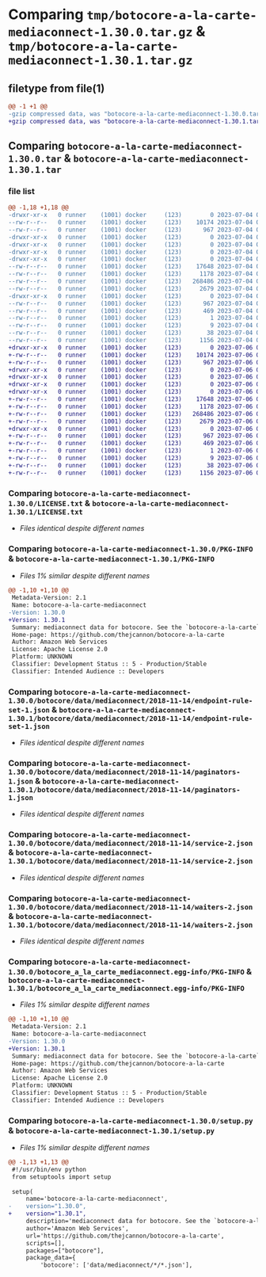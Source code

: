 # Comparing `tmp/botocore-a-la-carte-mediaconnect-1.30.0.tar.gz` & `tmp/botocore-a-la-carte-mediaconnect-1.30.1.tar.gz`

## filetype from file(1)

```diff
@@ -1 +1 @@
-gzip compressed data, was "botocore-a-la-carte-mediaconnect-1.30.0.tar", last modified: Tue Jul  4 01:44:50 2023, max compression
+gzip compressed data, was "botocore-a-la-carte-mediaconnect-1.30.1.tar", last modified: Thu Jul  6 01:45:20 2023, max compression
```

## Comparing `botocore-a-la-carte-mediaconnect-1.30.0.tar` & `botocore-a-la-carte-mediaconnect-1.30.1.tar`

### file list

```diff
@@ -1,18 +1,18 @@
-drwxr-xr-x   0 runner    (1001) docker     (123)        0 2023-07-04 01:44:50.794743 botocore-a-la-carte-mediaconnect-1.30.0/
--rw-r--r--   0 runner    (1001) docker     (123)    10174 2023-07-04 01:44:50.000000 botocore-a-la-carte-mediaconnect-1.30.0/LICENSE.txt
--rw-r--r--   0 runner    (1001) docker     (123)      967 2023-07-04 01:44:50.794743 botocore-a-la-carte-mediaconnect-1.30.0/PKG-INFO
-drwxr-xr-x   0 runner    (1001) docker     (123)        0 2023-07-04 01:44:50.790743 botocore-a-la-carte-mediaconnect-1.30.0/botocore/
-drwxr-xr-x   0 runner    (1001) docker     (123)        0 2023-07-04 01:44:50.790743 botocore-a-la-carte-mediaconnect-1.30.0/botocore/data/
-drwxr-xr-x   0 runner    (1001) docker     (123)        0 2023-07-04 01:44:50.790743 botocore-a-la-carte-mediaconnect-1.30.0/botocore/data/mediaconnect/
-drwxr-xr-x   0 runner    (1001) docker     (123)        0 2023-07-04 01:44:50.794743 botocore-a-la-carte-mediaconnect-1.30.0/botocore/data/mediaconnect/2018-11-14/
--rw-r--r--   0 runner    (1001) docker     (123)    17648 2023-07-04 01:44:02.000000 botocore-a-la-carte-mediaconnect-1.30.0/botocore/data/mediaconnect/2018-11-14/endpoint-rule-set-1.json
--rw-r--r--   0 runner    (1001) docker     (123)     1178 2023-07-04 01:44:02.000000 botocore-a-la-carte-mediaconnect-1.30.0/botocore/data/mediaconnect/2018-11-14/paginators-1.json
--rw-r--r--   0 runner    (1001) docker     (123)   268486 2023-07-04 01:44:02.000000 botocore-a-la-carte-mediaconnect-1.30.0/botocore/data/mediaconnect/2018-11-14/service-2.json
--rw-r--r--   0 runner    (1001) docker     (123)     2679 2023-07-04 01:44:02.000000 botocore-a-la-carte-mediaconnect-1.30.0/botocore/data/mediaconnect/2018-11-14/waiters-2.json
-drwxr-xr-x   0 runner    (1001) docker     (123)        0 2023-07-04 01:44:50.794743 botocore-a-la-carte-mediaconnect-1.30.0/botocore_a_la_carte_mediaconnect.egg-info/
--rw-r--r--   0 runner    (1001) docker     (123)      967 2023-07-04 01:44:50.000000 botocore-a-la-carte-mediaconnect-1.30.0/botocore_a_la_carte_mediaconnect.egg-info/PKG-INFO
--rw-r--r--   0 runner    (1001) docker     (123)      469 2023-07-04 01:44:50.000000 botocore-a-la-carte-mediaconnect-1.30.0/botocore_a_la_carte_mediaconnect.egg-info/SOURCES.txt
--rw-r--r--   0 runner    (1001) docker     (123)        1 2023-07-04 01:44:50.000000 botocore-a-la-carte-mediaconnect-1.30.0/botocore_a_la_carte_mediaconnect.egg-info/dependency_links.txt
--rw-r--r--   0 runner    (1001) docker     (123)        9 2023-07-04 01:44:50.000000 botocore-a-la-carte-mediaconnect-1.30.0/botocore_a_la_carte_mediaconnect.egg-info/top_level.txt
--rw-r--r--   0 runner    (1001) docker     (123)       38 2023-07-04 01:44:50.794743 botocore-a-la-carte-mediaconnect-1.30.0/setup.cfg
--rw-r--r--   0 runner    (1001) docker     (123)     1156 2023-07-04 01:44:50.000000 botocore-a-la-carte-mediaconnect-1.30.0/setup.py
+drwxr-xr-x   0 runner    (1001) docker     (123)        0 2023-07-06 01:45:20.011038 botocore-a-la-carte-mediaconnect-1.30.1/
+-rw-r--r--   0 runner    (1001) docker     (123)    10174 2023-07-06 01:45:19.000000 botocore-a-la-carte-mediaconnect-1.30.1/LICENSE.txt
+-rw-r--r--   0 runner    (1001) docker     (123)      967 2023-07-06 01:45:20.011038 botocore-a-la-carte-mediaconnect-1.30.1/PKG-INFO
+drwxr-xr-x   0 runner    (1001) docker     (123)        0 2023-07-06 01:45:20.011038 botocore-a-la-carte-mediaconnect-1.30.1/botocore/
+drwxr-xr-x   0 runner    (1001) docker     (123)        0 2023-07-06 01:45:20.011038 botocore-a-la-carte-mediaconnect-1.30.1/botocore/data/
+drwxr-xr-x   0 runner    (1001) docker     (123)        0 2023-07-06 01:45:20.011038 botocore-a-la-carte-mediaconnect-1.30.1/botocore/data/mediaconnect/
+drwxr-xr-x   0 runner    (1001) docker     (123)        0 2023-07-06 01:45:20.011038 botocore-a-la-carte-mediaconnect-1.30.1/botocore/data/mediaconnect/2018-11-14/
+-rw-r--r--   0 runner    (1001) docker     (123)    17648 2023-07-06 01:44:40.000000 botocore-a-la-carte-mediaconnect-1.30.1/botocore/data/mediaconnect/2018-11-14/endpoint-rule-set-1.json
+-rw-r--r--   0 runner    (1001) docker     (123)     1178 2023-07-06 01:44:40.000000 botocore-a-la-carte-mediaconnect-1.30.1/botocore/data/mediaconnect/2018-11-14/paginators-1.json
+-rw-r--r--   0 runner    (1001) docker     (123)   268486 2023-07-06 01:44:40.000000 botocore-a-la-carte-mediaconnect-1.30.1/botocore/data/mediaconnect/2018-11-14/service-2.json
+-rw-r--r--   0 runner    (1001) docker     (123)     2679 2023-07-06 01:44:40.000000 botocore-a-la-carte-mediaconnect-1.30.1/botocore/data/mediaconnect/2018-11-14/waiters-2.json
+drwxr-xr-x   0 runner    (1001) docker     (123)        0 2023-07-06 01:45:20.011038 botocore-a-la-carte-mediaconnect-1.30.1/botocore_a_la_carte_mediaconnect.egg-info/
+-rw-r--r--   0 runner    (1001) docker     (123)      967 2023-07-06 01:45:19.000000 botocore-a-la-carte-mediaconnect-1.30.1/botocore_a_la_carte_mediaconnect.egg-info/PKG-INFO
+-rw-r--r--   0 runner    (1001) docker     (123)      469 2023-07-06 01:45:19.000000 botocore-a-la-carte-mediaconnect-1.30.1/botocore_a_la_carte_mediaconnect.egg-info/SOURCES.txt
+-rw-r--r--   0 runner    (1001) docker     (123)        1 2023-07-06 01:45:19.000000 botocore-a-la-carte-mediaconnect-1.30.1/botocore_a_la_carte_mediaconnect.egg-info/dependency_links.txt
+-rw-r--r--   0 runner    (1001) docker     (123)        9 2023-07-06 01:45:19.000000 botocore-a-la-carte-mediaconnect-1.30.1/botocore_a_la_carte_mediaconnect.egg-info/top_level.txt
+-rw-r--r--   0 runner    (1001) docker     (123)       38 2023-07-06 01:45:20.011038 botocore-a-la-carte-mediaconnect-1.30.1/setup.cfg
+-rw-r--r--   0 runner    (1001) docker     (123)     1156 2023-07-06 01:45:19.000000 botocore-a-la-carte-mediaconnect-1.30.1/setup.py
```

### Comparing `botocore-a-la-carte-mediaconnect-1.30.0/LICENSE.txt` & `botocore-a-la-carte-mediaconnect-1.30.1/LICENSE.txt`

 * *Files identical despite different names*

### Comparing `botocore-a-la-carte-mediaconnect-1.30.0/PKG-INFO` & `botocore-a-la-carte-mediaconnect-1.30.1/PKG-INFO`

 * *Files 1% similar despite different names*

```diff
@@ -1,10 +1,10 @@
 Metadata-Version: 2.1
 Name: botocore-a-la-carte-mediaconnect
-Version: 1.30.0
+Version: 1.30.1
 Summary: mediaconnect data for botocore. See the `botocore-a-la-carte` package for more info.
 Home-page: https://github.com/thejcannon/botocore-a-la-carte
 Author: Amazon Web Services
 License: Apache License 2.0
 Platform: UNKNOWN
 Classifier: Development Status :: 5 - Production/Stable
 Classifier: Intended Audience :: Developers
```

### Comparing `botocore-a-la-carte-mediaconnect-1.30.0/botocore/data/mediaconnect/2018-11-14/endpoint-rule-set-1.json` & `botocore-a-la-carte-mediaconnect-1.30.1/botocore/data/mediaconnect/2018-11-14/endpoint-rule-set-1.json`

 * *Files identical despite different names*

### Comparing `botocore-a-la-carte-mediaconnect-1.30.0/botocore/data/mediaconnect/2018-11-14/paginators-1.json` & `botocore-a-la-carte-mediaconnect-1.30.1/botocore/data/mediaconnect/2018-11-14/paginators-1.json`

 * *Files identical despite different names*

### Comparing `botocore-a-la-carte-mediaconnect-1.30.0/botocore/data/mediaconnect/2018-11-14/service-2.json` & `botocore-a-la-carte-mediaconnect-1.30.1/botocore/data/mediaconnect/2018-11-14/service-2.json`

 * *Files identical despite different names*

### Comparing `botocore-a-la-carte-mediaconnect-1.30.0/botocore/data/mediaconnect/2018-11-14/waiters-2.json` & `botocore-a-la-carte-mediaconnect-1.30.1/botocore/data/mediaconnect/2018-11-14/waiters-2.json`

 * *Files identical despite different names*

### Comparing `botocore-a-la-carte-mediaconnect-1.30.0/botocore_a_la_carte_mediaconnect.egg-info/PKG-INFO` & `botocore-a-la-carte-mediaconnect-1.30.1/botocore_a_la_carte_mediaconnect.egg-info/PKG-INFO`

 * *Files 1% similar despite different names*

```diff
@@ -1,10 +1,10 @@
 Metadata-Version: 2.1
 Name: botocore-a-la-carte-mediaconnect
-Version: 1.30.0
+Version: 1.30.1
 Summary: mediaconnect data for botocore. See the `botocore-a-la-carte` package for more info.
 Home-page: https://github.com/thejcannon/botocore-a-la-carte
 Author: Amazon Web Services
 License: Apache License 2.0
 Platform: UNKNOWN
 Classifier: Development Status :: 5 - Production/Stable
 Classifier: Intended Audience :: Developers
```

### Comparing `botocore-a-la-carte-mediaconnect-1.30.0/setup.py` & `botocore-a-la-carte-mediaconnect-1.30.1/setup.py`

 * *Files 1% similar despite different names*

```diff
@@ -1,13 +1,13 @@
 #!/usr/bin/env python
 from setuptools import setup
 
 setup(
     name='botocore-a-la-carte-mediaconnect',
-    version="1.30.0",
+    version="1.30.1",
     description='mediaconnect data for botocore. See the `botocore-a-la-carte` package for more info.',
     author='Amazon Web Services',
     url='https://github.com/thejcannon/botocore-a-la-carte',
     scripts=[],
     packages=["botocore"],
     package_data={
         'botocore': ['data/mediaconnect/*/*.json'],
```

